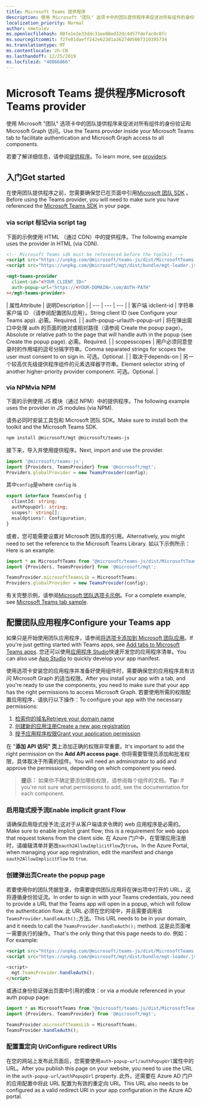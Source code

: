 ```yaml
---
title: Microsoft Teams 提供程序
description: 使用 Microsoft "团队" 选项卡中的团队提供程序来促进对所有组件的身份验证和 Microsoft Graph 访问。
localization_priority: Normal
author: nmetulev
ms.openlocfilehash: 08fe1e2e33ddc31ee88ed32dc4d57fdefac0c8fc
ms.sourcegitcommit: f27e81daeff242e623d1a3627405667310395734
ms.translationtype: MT
ms.contentlocale: zh-CN
ms.lasthandoff: 12/25/2019
ms.locfileid: "40866866"
---
```

# <a name="microsoft-teams-provider"></a><span data-ttu-id="bb048-103">Microsoft Teams 提供程序</span><span class="sxs-lookup"><span data-stu-id="bb048-103">Microsoft Teams provider</span></span>

<span data-ttu-id="bb048-104">使用 Microsoft "团队" 选项卡中的团队提供程序来促进对所有组件的身份验证和 Microsoft Graph 访问。</span><span class="sxs-lookup"><span data-stu-id="bb048-104">Use the Teams provider inside your Microsoft Teams tab to facilitate authentication and Microsoft Graph access to all components.</span></span>

<span data-ttu-id="bb048-105">若要了解详细信息，请参阅[提供程序](../providers.md)。</span><span class="sxs-lookup"><span data-stu-id="bb048-105">To learn more, see [providers](../providers.md).</span></span>

## <a name="get-started"></a><span data-ttu-id="bb048-106">入门</span><span class="sxs-lookup"><span data-stu-id="bb048-106">Get started</span></span>

<span data-ttu-id="bb048-107">在使用团队提供程序之前，您需要确保您已在页面中引用[Microsoft 团队 SDK](/javascript/api/overview/msteams-client?view=msteams-client-js-latest#using-the-sdk) 。</span><span class="sxs-lookup"><span data-stu-id="bb048-107">Before using the Teams provider, you will need to make sure you have referenced the [Microsoft Teams SDK](/javascript/api/overview/msteams-client?view=msteams-client-js-latest#using-the-sdk) in your page.</span></span>

### <a name="via-script-tag"></a><span data-ttu-id="bb048-108">via script 标记</span><span class="sxs-lookup"><span data-stu-id="bb048-108">via script tag</span></span>
<span data-ttu-id="bb048-109">下面的示例使用 HTML （通过 CDN）中的提供程序。</span><span class="sxs-lookup"><span data-stu-id="bb048-109">The following example uses the provider in HTML (via CDN).</span></span>

```html
<!-- Microsoft Teams sdk must be referenced before the toolkit -->
<script src="https://unpkg.com/@microsoft/teams-js/dist/MicrosoftTeams.min.js" crossorigin="anonymous"></script>
<script src="https://unpkg.com/@microsoft/mgt/dist/bundle/mgt-loader.js"></script>

<mgt-teams-provider
  client-id="<YOUR_CLIENT_ID>"
  auth-popup-url="https://<YOUR-DOMAIN>.com/AUTH-PATH"
></mgt-teams-provider>
```

| <span data-ttu-id="bb048-110">属性</span><span class="sxs-lookup"><span data-stu-id="bb048-110">Attribute</span></span> | <span data-ttu-id="bb048-111">说明</span><span class="sxs-lookup"><span data-stu-id="bb048-111">Description</span></span> |
| --- | --- | --- |
| <span data-ttu-id="bb048-112">客户端 id</span><span class="sxs-lookup"><span data-stu-id="bb048-112">client-id</span></span>   | <span data-ttu-id="bb048-113">字符串客户端 ID （请参阅配置团队应用）。</span><span class="sxs-lookup"><span data-stu-id="bb048-113">String client ID (see Configure your Teams app).</span></span> <span data-ttu-id="bb048-114">必需。</span><span class="sxs-lookup"><span data-stu-id="bb048-114">Required.</span></span> |
| <span data-ttu-id="bb048-115">auth-popup-url</span><span class="sxs-lookup"><span data-stu-id="bb048-115">auth-popup-url</span></span>  | <span data-ttu-id="bb048-116">将在弹出窗口中处理 auth 的页面的绝对或相对路径（请参阅 Create the popup page）。</span><span class="sxs-lookup"><span data-stu-id="bb048-116">Absolute or relative path to the page that will handle auth in the popup (see Create the popup page).</span></span> <span data-ttu-id="bb048-117">必需。</span><span class="sxs-lookup"><span data-stu-id="bb048-117">Required.</span></span> |
| <span data-ttu-id="bb048-118">scopes</span><span class="sxs-lookup"><span data-stu-id="bb048-118">scopes</span></span>  | <span data-ttu-id="bb048-119">用户必须同意登录时的作用域的逗号分隔字符串。</span><span class="sxs-lookup"><span data-stu-id="bb048-119">Comma separated strings for scopes the user must consent to on sign in.</span></span> <span data-ttu-id="bb048-120">可选。</span><span class="sxs-lookup"><span data-stu-id="bb048-120">Optional.</span></span> |
| <span data-ttu-id="bb048-121">取决于</span><span class="sxs-lookup"><span data-stu-id="bb048-121">depends-on</span></span> | <span data-ttu-id="bb048-122">另一个较高优先级提供程序组件的元素选择器字符串。</span><span class="sxs-lookup"><span data-stu-id="bb048-122">Element selector string of another higher-priority provider component.</span></span> <span data-ttu-id="bb048-123">可选。</span><span class="sxs-lookup"><span data-stu-id="bb048-123">Optional.</span></span> |

### <a name="via-npm"></a><span data-ttu-id="bb048-124">via NPM</span><span class="sxs-lookup"><span data-stu-id="bb048-124">via NPM</span></span>
<span data-ttu-id="bb048-125">下面的示例使用 JS 模块（通过 NPM）中的提供程序。</span><span class="sxs-lookup"><span data-stu-id="bb048-125">The following example uses the provider in JS modules (via NPM).</span></span>

<span data-ttu-id="bb048-126">请务必同时安装工具包和 Microsoft 团队 SDK。</span><span class="sxs-lookup"><span data-stu-id="bb048-126">Make sure to install both the toolkit and the Microsoft Teams SDK.</span></span>

```bash
npm install @microsoft/mgt @microsoft/teams-js
```

<span data-ttu-id="bb048-127">接下来，导入并使用提供程序。</span><span class="sxs-lookup"><span data-stu-id="bb048-127">Next, import and use the provider.</span></span>

```ts
import '@microsoft/teams-js';
import {Providers, TeamsProvider} from '@microsoft/mgt';
Providers.globalProvider = new TeamsProvider(config);
```

<span data-ttu-id="bb048-128">其中`config`是</span><span class="sxs-lookup"><span data-stu-id="bb048-128">where `config` is</span></span>

```ts
export interface TeamsConfig {
  clientId: string;
  authPopupUrl: string;
  scopes?: string[];
  msalOptions?: Configuration;
}
```

<span data-ttu-id="bb048-129">或者，您可能需要设置对 Microsoft 团队库的引用。</span><span class="sxs-lookup"><span data-stu-id="bb048-129">Alternatively, you might need to set the reference to the Microsoft Teams Library.</span></span> <span data-ttu-id="bb048-130">如以下示例所示：</span><span class="sxs-lookup"><span data-stu-id="bb048-130">Here is an example:</span></span>

```ts
import * as MicrosoftTeams from "@microsoft/teams-js/dist/MicrosoftTeams";
import {Providers, TeamsProvider} from '@microsoft/mgt';

TeamsProvider.microsoftTeamsLib = MicrosoftTeams;
Providers.globalProvider = new TeamsProvider(config);
```

<span data-ttu-id="bb048-131">有关完整示例，请参阅[Microsoft 团队选项卡示例](https://github.com/microsoftgraph/microsoft-graph-toolkit/tree/master/samples/teams-tab)。</span><span class="sxs-lookup"><span data-stu-id="bb048-131">For a complete example, see [Microsoft Teams tab sample](https://github.com/microsoftgraph/microsoft-graph-toolkit/tree/master/samples/teams-tab).</span></span>

## <a name="configure-your-teams-app"></a><span data-ttu-id="bb048-132">配置团队应用程序</span><span class="sxs-lookup"><span data-stu-id="bb048-132">Configure your Teams app</span></span>

<span data-ttu-id="bb048-133">如果只是开始使用团队应用程序，请参阅[将选项卡添加到 Microsoft 团队应用](/microsoftteams/platform/concepts/tabs/tabs-overview)。</span><span class="sxs-lookup"><span data-stu-id="bb048-133">If you're just getting started with Teams apps, see [Add tabs to Microsoft Teams apps](/microsoftteams/platform/concepts/tabs/tabs-overview).</span></span> <span data-ttu-id="bb048-134">您还可以使用[应用程序 Studio](/microsoftteams/platform/get-started/get-started-app-studio)快速开发您的应用程序清单。</span><span class="sxs-lookup"><span data-stu-id="bb048-134">You can also use [App Studio](/microsoftteams/platform/get-started/get-started-app-studio) to quickly develop your app manifest.</span></span>

<span data-ttu-id="bb048-135">使用选项卡安装您的应用程序并准备好使用组件时，需要确保您的应用程序具有访问 Microsoft Graph 的适当权限。</span><span class="sxs-lookup"><span data-stu-id="bb048-135">After you install your app with a tab, and you're ready to use the components, you need to make sure that your app has the right permissions to access Microsoft Graph.</span></span> <span data-ttu-id="bb048-136">若要使用所需的权限配置应用程序，请执行以下操作：</span><span class="sxs-lookup"><span data-stu-id="bb048-136">To configure your app with the necessary permissions:</span></span>

1. [<span data-ttu-id="bb048-137">检索你的域名</span><span class="sxs-lookup"><span data-stu-id="bb048-137">Retrieve your domain name</span></span>](/azure/active-directory/identity-protection/graph-get-started#retrieve-your-domain-name)
2. [<span data-ttu-id="bb048-138">创建新的应用注册</span><span class="sxs-lookup"><span data-stu-id="bb048-138">Create a new app registration</span></span>](/azure/active-directory/identity-protection/graph-get-started#create-a-new-app-registration)
3. [<span data-ttu-id="bb048-139">授予应用程序权限</span><span class="sxs-lookup"><span data-stu-id="bb048-139">Grant your application permission</span></span>](/azure/active-directory/identity-protection/graph-get-started#grant-your-application-permission-to-use-the-api)

<span data-ttu-id="bb048-140">在 "**添加 API 访问" 页**上添加正确的权限非常重要。</span><span class="sxs-lookup"><span data-stu-id="bb048-140">It's important to add the right permission on the **Add API access page**.</span></span> <span data-ttu-id="bb048-141">你将需要管理员添加和批准权限，具体取决于所需的组件。</span><span class="sxs-lookup"><span data-stu-id="bb048-141">You will need an administrator to add and approve the permissions, depending on which component you need.</span></span>

><span data-ttu-id="bb048-142">**提示：** 如果你不确定要添加哪些权限，请参阅每个组件的文档。</span><span class="sxs-lookup"><span data-stu-id="bb048-142">**Tip:** If you're not sure what permissions to add, see the documentation for each component.</span></span>

### <a name="enable-implicit-grant-flow"></a><span data-ttu-id="bb048-143">启用隐式授予流</span><span class="sxs-lookup"><span data-stu-id="bb048-143">Enable implicit grant Flow</span></span>

<span data-ttu-id="bb048-144">请确保启用隐式授予流;这对于从客户端请求令牌的 web 应用程序是必需的。</span><span class="sxs-lookup"><span data-stu-id="bb048-144">Make sure to enable implicit grant flow; this is a requirement for web apps that request tokens from the client side.</span></span> <span data-ttu-id="bb048-145">在 Azure 门户中，在管理应用注册时，请编辑清单并更改`oauth2AllowImplicitFlow`为`true`。</span><span class="sxs-lookup"><span data-stu-id="bb048-145">In the Azure Portal, when managing your app registration, edit the manifest and change `oauth2AllowImplicitFlow` to `true`.</span></span>

### <a name="create-the-popup-page"></a><span data-ttu-id="bb048-146">创建弹出页</span><span class="sxs-lookup"><span data-stu-id="bb048-146">Create the popup page</span></span>

<span data-ttu-id="bb048-147">若要使用你的团队凭据登录，你需要提供团队应用将在弹出项中打开的 URL，这将遵循身份验证流。</span><span class="sxs-lookup"><span data-stu-id="bb048-147">In order to sign in with your Teams credentials, you need to provide a URL that the Teams app will open in a popup, which will follow the authentication flow.</span></span> <span data-ttu-id="bb048-148">此 URL 必须在您的域中，并且需要调用该`TeamsProvider.handleAuth();`方法。</span><span class="sxs-lookup"><span data-stu-id="bb048-148">This URL needs to be in your domain, and it needs to call the `TeamsProvider.handleAuth();` method.</span></span> <span data-ttu-id="bb048-149">这是此页面唯一需要执行的操作。</span><span class="sxs-lookup"><span data-stu-id="bb048-149">That's the only thing that this page needs to do.</span></span> <span data-ttu-id="bb048-150">例如：</span><span class="sxs-lookup"><span data-stu-id="bb048-150">For example:</span></span>

```html
<script src="https://unpkg.com/@microsoft/teams-js/dist/MicrosoftTeams.min.js" crossorigin="anonymous"></script>
<script src="https://unpkg.com/@microsoft/mgt/dist/bundle/mgt-loader.js">

<script>
  mgt.TeamsProvider.handleAuth();
</script>
```

<span data-ttu-id="bb048-151">或通过身份验证弹出页面中引用的模块：</span><span class="sxs-lookup"><span data-stu-id="bb048-151">or via a module referenced in your auth popup page:</span></span>

```ts
import * as MicrosoftTeams from "@microsoft/teams-js/dist/MicrosoftTeams";
import {Providers, TeamsProvider} from '@microsoft/mgt';

TeamsProvider.microsoftTeamsLib = MicrosoftTeams;
TeamsProvider.handleAuth();
```

### <a name="configure-redirect-uris"></a><span data-ttu-id="bb048-152">配置重定向 Uri</span><span class="sxs-lookup"><span data-stu-id="bb048-152">Configure redirect URIs</span></span>

<span data-ttu-id="bb048-153">在您的网站上发布此页面后，您需要使用`auth-popup-url/authPopupUrl`属性中的 URL。</span><span class="sxs-lookup"><span data-stu-id="bb048-153">After you publish this page on your website, you need to use the URL in the `auth-popup-url/authPopupUrl` property.</span></span> <span data-ttu-id="bb048-154">此外，还需要在 Azure AD 门户的应用配置中将此 URL 配置为有效的重定向 URI。</span><span class="sxs-lookup"><span data-stu-id="bb048-154">This URL also needs to be configured as a valid redirect URI in your app configuration in the Azure AD portal.</span></span>
